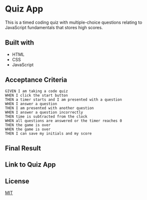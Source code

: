 # Quiz App

This is a timed coding quiz with multiple-choice questions relating to JavaScript fundamentals that stores high scores.

## Built with

- HTML
- CSS
- JavaScript
## Acceptance Criteria

```
GIVEN I am taking a code quiz
WHEN I click the start button
THEN a timer starts and I am presented with a question
WHEN I answer a question
THEN I am presented with another question
WHEN I answer a question incorrectly
THEN time is subtracted from the clock
WHEN all questions are answered or the timer reaches 0
THEN the game is over
WHEN the game is over
THEN I can save my initials and my score
```
## Final Result

## Link to Quiz App

## License
[MIT](https://choosealicense.com/licenses/mit/)